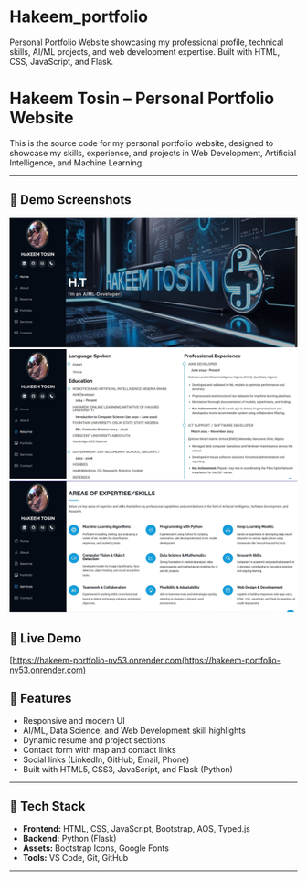 # Hakeem_portfolio
Personal Portfolio Website showcasing my professional profile, technical skills, AI/ML projects, and web development expertise. Built with HTML, CSS, JavaScript, and Flask.

# Hakeem Tosin – Personal Portfolio Website

This is the source code for my personal portfolio website, designed to showcase my skills, experience, and projects in Web Development, Artificial Intelligence, and Machine Learning.

---

## 📸 Demo Screenshots

[![Homepage](assets/img/shot1.JPG)](assets/img/shot1.JPG)  
[![Resume Section](assets/img/shot2.JPG)](assets/img/shot2.JPG)  
[![Contact Form](assets/img/shot3.JPG)](assets/img/shot3.JPG)



## 🔗 Live Demo

[https://hakeem-portfolio-nv53.onrender.com(https://hakeem-portfolio-nv53.onrender.com)  



## 📌 Features

- Responsive and modern UI
- AI/ML, Data Science, and Web Development skill highlights
- Dynamic resume and project sections
- Contact form with map and contact links
- Social links (LinkedIn, GitHub, Email, Phone)
- Built with HTML5, CSS3, JavaScript, and Flask (Python)

---

## 🧰 Tech Stack

- **Frontend:** HTML, CSS, JavaScript, Bootstrap, AOS, Typed.js  
- **Backend:** Python (Flask)  
- **Assets:** Bootstrap Icons, Google Fonts  
- **Tools:** VS Code, Git, GitHub

---


